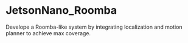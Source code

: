 # JetsonNano_Roomba
Develope a Roomba-like system by integrating localization and motion planner to achieve max coverage.
